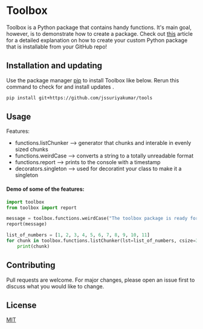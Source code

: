 # Toolbox

Toolbox is a Python package that contains handy functions.
It's main goal, however, is to demonstrate how to create a package.
Check out [this](https://mikehuls.medium.com/create-your-custom-python-package-that-you-can-pip-install-from-your-git-repository-f90465867893)
article for a detailed explanation on how to create your
custom Python package that is installable from your GitHub repo!

## Installation and updating
Use the package manager [pip](https://pip.pypa.io/en/stable/) to install Toolbox like below.
Rerun this command to check for and install  updates .
```bash
pip install git+https://github.com/jssuriyakumar/tools
```

## Usage
Features:
* functions.listChunker  --> generator that chunks and interable in evenly sized chunks
* functions.weirdCase    --> converts a string to a totally unreadable format
* functions.report      --> prints to the console with a timestamp
* decorators.singleton  --> used for decoratint your class to make it a singleton

#### Demo of some of the features:
```python
import toolbox
from toolbox import report

message = toolbox.functions.weirdCase("The toolbox package is ready for use")
report(message)

list_of_numbers = [1, 2, 3, 4, 5, 6, 7, 8, 9, 10, 11]
for chunk in toolbox.functions.listChunker(lst=list_of_numbers, csize=3):
    print(chunk)
```

## Contributing
Pull requests are welcome. For major changes, please open an issue first to discuss what you would like to change.

## License
[MIT](https://choosealicense.com/licenses/mit/)
